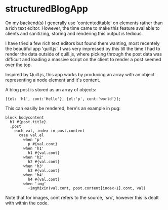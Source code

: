 # structuredBlogApp
On my backend(s) I generally use 'contenteditable' on elements rather than a rich text editor. However, the time came to make this feature available to clients and sanitizing, storing and rendering this output is tedious.

I have tried a few rich text editors but found them wanting, most recentely the beautiful app 'quill.js'. I was very impressed by this till the time I had to render the data outside of quill.js, where picking through the post data was difficult and loading a massive script on the client to render a post seemed over the top. 

Inspired by Quill.js, this app works by producing an array with an object representing a node element and it's content.

A blog post is stored as an array of objects: 

`[{el: 'h1', cont:'Hello'}, {el:'p', cont:'world'}]; `

This can easilly be rendered, here's an example in pug:

```
block bodycontent
  h1 #{post.title}
  .post
    each val, index in post.content  
      case val.el
        when 'p'
          p #{val.cont}
        when 'h1'
          h1 #{val.cont}
        when 'h2'
          h2 #{val.cont}  
        when 'h3'
          h3 #{val.cont}
        when 'h4'
          h4 #{val.cont}      
        when 'img'
          +imgMixin(val.cont, post.content[index+1].cont, val)
```
Note that for images, cont refers to the source, 'src', however this is dealt with within the code.

